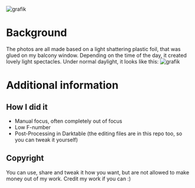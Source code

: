 ![grafik](https://github.com/gluckgluckwasserbauch/wallpaper-the-window-of-dreams/assets/99470494/6a8d18a7-15fd-4541-bde4-5c8e7e0a3f04)

# Background  
The photos are all made based on a light shattering plastic foil, that was glued on my balcony window.
Depending on the time of the day, it created lovely light spectacles. Under normal daylight, it looks like this:
![grafik](https://github.com/gluckgluckwasserbauch/wallpaper-the-window-of-dreams/assets/99470494/9ded5745-db3e-4092-9c4c-205fbc033b02)

# Additional information
## How I did it
* Manual focus, often completely out of focus
* Low F-number
* Post-Processing in Darktable (the editing files are in this repo too, so you can tweak it yourself)
## Copyright
You can use, share and tweak it how you want, but are not allowed to make money out of my work. Credit my work if you can :)
